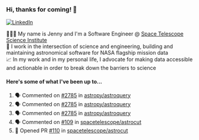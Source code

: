 ### Hi, thanks for coming! 👋
[![LinkedIn](https://img.shields.io/badge/-Jenny_V._Medina-0A66C2?style=flat-square?&logo=LinkedIn&logoColor=white)](https://www.linkedin.com/in/jenny-v-medina-a53a0332/)

👩🏻‍💻 My name is Jenny and I'm a Software Engineer @ [Space Telescope Science Institute](https://www.google.com/url?sa=t&rct=j&q=&esrc=s&source=web&cd=&cad=rja&uact=8&ved=2ahUKEwjjptP-oLuCAxXaLFkFHY_sCGkQFnoECAYQAQ&url=https%3A%2F%2Fwww.stsci.edu%2Fhome&usg=AOvVaw1q1QtWmxTR-kopvsVxDKtZ&opi=89978449)\
🔭 I work in the intersection of science and engineering, building and maintaining astronomical software for NASA flagship mission data\
📈 In my work and in my personal life, I advocate for making data accessible and actionable in order to break down the barriers to science

#### Here's some of what I've been up to...

<!--START_SECTION:activity-->
1. 🗣 Commented on [#2785](https://github.com/astropy/astroquery/pull/2785#issuecomment-1814966208) in [astropy/astroquery](https://github.com/astropy/astroquery)
2. 🗣 Commented on [#2785](https://github.com/astropy/astroquery/pull/2785#issuecomment-1806319825) in [astropy/astroquery](https://github.com/astropy/astroquery)
3. 🗣 Commented on [#2785](https://github.com/astropy/astroquery/pull/2785#issuecomment-1780135744) in [astropy/astroquery](https://github.com/astropy/astroquery)
4. 🗣 Commented on [#109](https://github.com/spacetelescope/astrocut/pull/109#issuecomment-1779965484) in [spacetelescope/astrocut](https://github.com/spacetelescope/astrocut)
5. 💪 Opened PR [#110](https://github.com/spacetelescope/astrocut/pull/110) in [spacetelescope/astrocut](https://github.com/spacetelescope/astrocut)
<!--END_SECTION:activity-->
